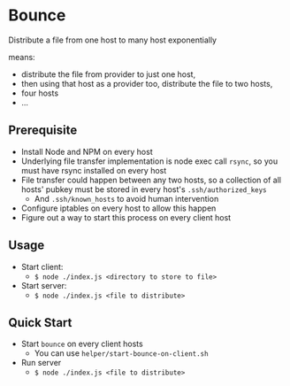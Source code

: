 Bounce
======

Distribute a file from one host to many host exponentially

means:

* distribute the file from provider to just one host,
* then using that host as a provider too, distribute the file to two hosts,
* four hosts
* ...

Prerequisite
------------
* Install Node and NPM on every host
* Underlying file transfer implementation is node exec call `rsync`, so you must have rsync installed on every host
* File transfer could happen between any two hosts, so a collection of all hosts' pubkey must be stored in every host's `.ssh/authorized_keys`
  * And `.ssh/known_hosts` to avoid human intervention
* Configure iptables on every host to allow this happen
* Figure out a way to start this process on every client host



Usage
-----
* Start client:
  * `$ node ./index.js <directory to store to file>`
* Start server:
  * `$ node ./index.js <file to distribute>`

Quick Start
-----------
* Start `bounce` on every client hosts
  * You can use `helper/start-bounce-on-client.sh`
* Run server
  * `$ node ./index.js <file to distribute>`
